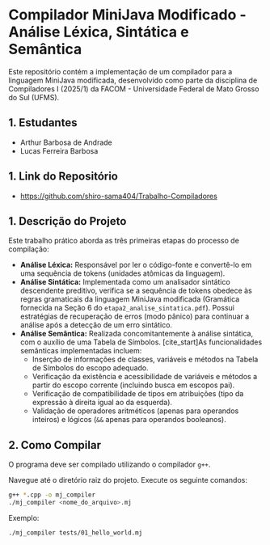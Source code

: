 # Compilador MiniJava Modificado - Análise Léxica, Sintática e Semântica

Este repositório contém a implementação de um compilador para a linguagem MiniJava modificada, desenvolvido como parte da disciplina de Compiladores I (2025/1) da FACOM - Universidade Federal de Mato Grosso do Sul (UFMS).

## 1. Estudantes
* Arthur Barbosa de Andrade
* Lucas Ferreira Barbosa

## 1. Link do Repositório
* https://github.com/shiro-sama404/Trabalho-Compiladores

## 1. Descrição do Projeto

Este trabalho prático aborda as três primeiras etapas do processo de compilação:

* **Análise Léxica:** Responsável por ler o código-fonte e convertê-lo em uma sequência de tokens (unidades atômicas da linguagem).
* **Análise Sintática:** Implementada como um analisador sintático descendente preditivo, verifica se a sequência de tokens obedece às regras gramaticais da linguagem MiniJava modificada (Gramática fornecida na Seção 6 do `etapa2_analise_sintatica.pdf`). Possui estratégias de recuperação de erros (modo pânico) para continuar a análise após a detecção de um erro sintático.
* **Análise Semântica:** Realizada concomitantemente à análise sintática, com o auxílio de uma Tabela de Símbolos. [cite_start]As funcionalidades semânticas implementadas incluem:
    * Inserção de informações de classes, variáveis e métodos na Tabela de Símbolos do escopo adequado.
    * Verificação da existência e acessibilidade de variáveis e métodos a partir do escopo corrente (incluindo busca em escopos pai).
    * Verificação de compatibilidade de tipos em atribuições (tipo da expressão à direita igual ao da esquerda).
    * Validação de operadores aritméticos (apenas para operandos inteiros) e lógicos (`&&` apenas para operandos booleanos).

## 2. Como Compilar

O programa deve ser compilado utilizando o compilador `g++`.

Navegue até o diretório raiz do projeto.
Execute os seguinte comandos:

```bash
g++ *.cpp -o mj_compiler
./mj_compiler <nome_do_arquivo>.mj
```
Exemplo:

```bash
./mj_compiler tests/01_hello_world.mj
